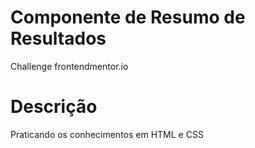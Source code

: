 # Componente de Resumo de Resultados
Challenge frontendmentor.io 

# Descrição
Praticando os conhecimentos em HTML e CSS
